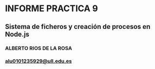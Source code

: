 # INFORME PRACTICA 9
## Sistema de ficheros y creación de procesos en Node.js

### ALBERTO RIOS DE LA ROSA

### alu0101235929@ull.edu.es
